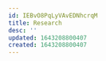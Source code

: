 ```yaml
---
id: IEBvO8PqLyVAvEDNhcrqM
title: Research
desc: ''
updated: 1643208800407
created: 1643208800407
---
```


